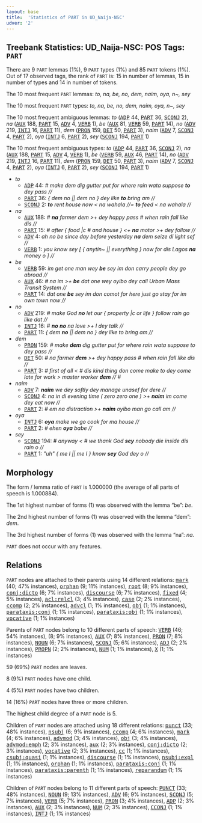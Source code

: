 ```yaml
---
layout: base
title:  'Statistics of PART in UD_Naija-NSC'
udver: '2'
---
```


## Treebank Statistics: UD_Naija-NSC: POS Tags: `PART`

There are 9 `PART` lemmas (1%), 9 `PART` types (1%) and 85 `PART` tokens (1%).
Out of 17 observed tags, the rank of `PART` is: 15 in number of lemmas, 15 in number of types and 14 in number of tokens.

The 10 most frequent `PART` lemmas: <em>to, na, be, no, dem, naim, oya, n~, sey</em>

The 10 most frequent `PART` types:  <em>to, na, be, no, dem, naim, oya, n~, sey</em>

The 10 most frequent ambiguous lemmas: <em>to</em> (<tt><a href="pcm_nsc-pos-ADP.html">ADP</a></tt> 44, <tt><a href="pcm_nsc-pos-PART.html">PART</a></tt> 36, <tt><a href="pcm_nsc-pos-SCONJ.html">SCONJ</a></tt> 2), <em>na</em> (<tt><a href="pcm_nsc-pos-AUX.html">AUX</a></tt> 188, <tt><a href="pcm_nsc-pos-PART.html">PART</a></tt> 15, <tt><a href="pcm_nsc-pos-ADV.html">ADV</a></tt> 4, <tt><a href="pcm_nsc-pos-VERB.html">VERB</a></tt> 1), <em>be</em> (<tt><a href="pcm_nsc-pos-AUX.html">AUX</a></tt> 81, <tt><a href="pcm_nsc-pos-VERB.html">VERB</a></tt> 59, <tt><a href="pcm_nsc-pos-PART.html">PART</a></tt> 14), <em>no</em> (<tt><a href="pcm_nsc-pos-ADV.html">ADV</a></tt> 219, <tt><a href="pcm_nsc-pos-INTJ.html">INTJ</a></tt> 16, <tt><a href="pcm_nsc-pos-PART.html">PART</a></tt> 11), <em>dem</em> (<tt><a href="pcm_nsc-pos-PRON.html">PRON</a></tt> 159, <tt><a href="pcm_nsc-pos-DET.html">DET</a></tt> 50, <tt><a href="pcm_nsc-pos-PART.html">PART</a></tt> 3), <em>naim</em> (<tt><a href="pcm_nsc-pos-ADV.html">ADV</a></tt> 7, <tt><a href="pcm_nsc-pos-SCONJ.html">SCONJ</a></tt> 4, <tt><a href="pcm_nsc-pos-PART.html">PART</a></tt> 2), <em>oya</em> (<tt><a href="pcm_nsc-pos-INTJ.html">INTJ</a></tt> 6, <tt><a href="pcm_nsc-pos-PART.html">PART</a></tt> 2), <em>sey</em> (<tt><a href="pcm_nsc-pos-SCONJ.html">SCONJ</a></tt> 194, <tt><a href="pcm_nsc-pos-PART.html">PART</a></tt> 1)

The 10 most frequent ambiguous types:  <em>to</em> (<tt><a href="pcm_nsc-pos-ADP.html">ADP</a></tt> 44, <tt><a href="pcm_nsc-pos-PART.html">PART</a></tt> 36, <tt><a href="pcm_nsc-pos-SCONJ.html">SCONJ</a></tt> 2), <em>na</em> (<tt><a href="pcm_nsc-pos-AUX.html">AUX</a></tt> 188, <tt><a href="pcm_nsc-pos-PART.html">PART</a></tt> 15, <tt><a href="pcm_nsc-pos-ADV.html">ADV</a></tt> 4, <tt><a href="pcm_nsc-pos-VERB.html">VERB</a></tt> 1), <em>be</em> (<tt><a href="pcm_nsc-pos-VERB.html">VERB</a></tt> 59, <tt><a href="pcm_nsc-pos-AUX.html">AUX</a></tt> 46, <tt><a href="pcm_nsc-pos-PART.html">PART</a></tt> 14), <em>no</em> (<tt><a href="pcm_nsc-pos-ADV.html">ADV</a></tt> 219, <tt><a href="pcm_nsc-pos-INTJ.html">INTJ</a></tt> 16, <tt><a href="pcm_nsc-pos-PART.html">PART</a></tt> 11), <em>dem</em> (<tt><a href="pcm_nsc-pos-PRON.html">PRON</a></tt> 159, <tt><a href="pcm_nsc-pos-DET.html">DET</a></tt> 50, <tt><a href="pcm_nsc-pos-PART.html">PART</a></tt> 3), <em>naim</em> (<tt><a href="pcm_nsc-pos-ADV.html">ADV</a></tt> 7, <tt><a href="pcm_nsc-pos-SCONJ.html">SCONJ</a></tt> 4, <tt><a href="pcm_nsc-pos-PART.html">PART</a></tt> 2), <em>oya</em> (<tt><a href="pcm_nsc-pos-INTJ.html">INTJ</a></tt> 6, <tt><a href="pcm_nsc-pos-PART.html">PART</a></tt> 2), <em>sey</em> (<tt><a href="pcm_nsc-pos-SCONJ.html">SCONJ</a></tt> 194, <tt><a href="pcm_nsc-pos-PART.html">PART</a></tt> 1)


* <em>to</em>
  * <tt><a href="pcm_nsc-pos-ADP.html">ADP</a></tt> 44: <em># make dem dig gutter put for where rain wata suppose <b>to</b> dey pass //</em>
  * <tt><a href="pcm_nsc-pos-PART.html">PART</a></tt> 36: <em>{ dem no || dem no } dey like <b>to</b> bring am //</em>
  * <tt><a href="pcm_nsc-pos-SCONJ.html">SCONJ</a></tt> 2: <em><b>to</b> rent house now < na wahala //= <b>to</b> feed < na wahala //</em>
* <em>na</em>
  * <tt><a href="pcm_nsc-pos-AUX.html">AUX</a></tt> 188: <em># <b>na</b> farmer dem >+ dey happy pass # when rain fall like dis //</em>
  * <tt><a href="pcm_nsc-pos-PART.html">PART</a></tt> 15: <em># after { food |c # and house } <+ <b>na</b> motor >+ dey follow //</em>
  * <tt><a href="pcm_nsc-pos-ADV.html">ADV</a></tt> 4: <em>ah no be since day before yesterday <b>na</b> dem seize di light sef //</em>
  * <tt><a href="pcm_nsc-pos-VERB.html">VERB</a></tt> 1: <em>you know sey [ { anytin~ || everything } now for dis Lagos <b>na</b> money o ] //</em>
* <em>be</em>
  * <tt><a href="pcm_nsc-pos-VERB.html">VERB</a></tt> 59: <em>im get one man wey <b>be</b> sey im don carry people dey go abroad //</em>
  * <tt><a href="pcm_nsc-pos-AUX.html">AUX</a></tt> 46: <em># na im >+ <b>be</b> dat one wey oyibo dey call Urban Mass Transit System //</em>
  * <tt><a href="pcm_nsc-pos-PART.html">PART</a></tt> 14: <em>dat one <b>be</b> sey im don comot for here just go stay for im own town now //</em>
* <em>no</em>
  * <tt><a href="pcm_nsc-pos-ADV.html">ADV</a></tt> 219: <em># make God <b>no</b> let our { property |c or life } follow rain go like dat //</em>
  * <tt><a href="pcm_nsc-pos-INTJ.html">INTJ</a></tt> 16: <em># <b>no</b> <b>no</b> na love >+ I dey talk //</em>
  * <tt><a href="pcm_nsc-pos-PART.html">PART</a></tt> 11: <em>{ dem <b>no</b> || dem no } dey like to bring am //</em>
* <em>dem</em>
  * <tt><a href="pcm_nsc-pos-PRON.html">PRON</a></tt> 159: <em># make <b>dem</b> dig gutter put for where rain wata suppose to dey pass //</em>
  * <tt><a href="pcm_nsc-pos-DET.html">DET</a></tt> 50: <em># na farmer <b>dem</b> >+ dey happy pass # when rain fall like dis //</em>
  * <tt><a href="pcm_nsc-pos-PART.html">PART</a></tt> 3: <em># first of all < # dis kind thing don come make to dey come late for work > master worker <b>dem</b> // #</em>
* <em>naim</em>
  * <tt><a href="pcm_nsc-pos-ADV.html">ADV</a></tt> 7: <em><b>naim</b> we dey softly dey manage unasef for dere //</em>
  * <tt><a href="pcm_nsc-pos-SCONJ.html">SCONJ</a></tt> 4: <em>na in di evening time ( zero zero one ) >+ <b>naim</b> im come dey eat now //</em>
  * <tt><a href="pcm_nsc-pos-PART.html">PART</a></tt> 2: <em># em na distraction >+ <b>naim</b> oyibo man go call am //</em>
* <em>oya</em>
  * <tt><a href="pcm_nsc-pos-INTJ.html">INTJ</a></tt> 6: <em><b>oya</b> make we go cook for ma house //</em>
  * <tt><a href="pcm_nsc-pos-PART.html">PART</a></tt> 2: <em># ehen <b>oya</b> babe //</em>
* <em>sey</em>
  * <tt><a href="pcm_nsc-pos-SCONJ.html">SCONJ</a></tt> 194: <em># anyway < # we thank God <b>sey</b> nobody die inside dis rain o //</em>
  * <tt><a href="pcm_nsc-pos-PART.html">PART</a></tt> 1: <em>"uh" { me I || me I } know <b>sey</b> God dey o //</em>

## Morphology

The form / lemma ratio of `PART` is 1.000000 (the average of all parts of speech is 1.000884).

The 1st highest number of forms (1) was observed with the lemma “be”: <em>be</em>.

The 2nd highest number of forms (1) was observed with the lemma “dem”: <em>dem</em>.

The 3rd highest number of forms (1) was observed with the lemma “na”: <em>na</em>.

`PART` does not occur with any features.


## Relations

`PART` nodes are attached to their parents using 14 different relations: <tt><a href="pcm_nsc-dep-mark.html">mark</a></tt> (40; 47% instances), <tt><a href="pcm_nsc-dep-orphan.html">orphan</a></tt> (9; 11% instances), <tt><a href="pcm_nsc-dep-root.html">root</a></tt> (8; 9% instances), <tt><a href="pcm_nsc-dep-conj-dicto.html">conj:dicto</a></tt> (6; 7% instances), <tt><a href="pcm_nsc-dep-discourse.html">discourse</a></tt> (6; 7% instances), <tt><a href="pcm_nsc-dep-fixed.html">fixed</a></tt> (4; 5% instances), <tt><a href="pcm_nsc-dep-acl-relcl.html">acl:relcl</a></tt> (3; 4% instances), <tt><a href="pcm_nsc-dep-case.html">case</a></tt> (2; 2% instances), <tt><a href="pcm_nsc-dep-ccomp.html">ccomp</a></tt> (2; 2% instances), <tt><a href="pcm_nsc-dep-advcl.html">advcl</a></tt> (1; 1% instances), <tt><a href="pcm_nsc-dep-obj.html">obj</a></tt> (1; 1% instances), <tt><a href="pcm_nsc-dep-parataxis-conj.html">parataxis:conj</a></tt> (1; 1% instances), <tt><a href="pcm_nsc-dep-parataxis-obj.html">parataxis:obj</a></tt> (1; 1% instances), <tt><a href="pcm_nsc-dep-vocative.html">vocative</a></tt> (1; 1% instances)

Parents of `PART` nodes belong to 10 different parts of speech: <tt><a href="pcm_nsc-pos-VERB.html">VERB</a></tt> (46; 54% instances),  (8; 9% instances), <tt><a href="pcm_nsc-pos-AUX.html">AUX</a></tt> (7; 8% instances), <tt><a href="pcm_nsc-pos-PRON.html">PRON</a></tt> (7; 8% instances), <tt><a href="pcm_nsc-pos-NOUN.html">NOUN</a></tt> (6; 7% instances), <tt><a href="pcm_nsc-pos-SCONJ.html">SCONJ</a></tt> (5; 6% instances), <tt><a href="pcm_nsc-pos-ADJ.html">ADJ</a></tt> (2; 2% instances), <tt><a href="pcm_nsc-pos-PROPN.html">PROPN</a></tt> (2; 2% instances), <tt><a href="pcm_nsc-pos-NUM.html">NUM</a></tt> (1; 1% instances), <tt><a href="pcm_nsc-pos-X.html">X</a></tt> (1; 1% instances)

59 (69%) `PART` nodes are leaves.

8 (9%) `PART` nodes have one child.

4 (5%) `PART` nodes have two children.

14 (16%) `PART` nodes have three or more children.

The highest child degree of a `PART` node is 5.

Children of `PART` nodes are attached using 18 different relations: <tt><a href="pcm_nsc-dep-punct.html">punct</a></tt> (33; 48% instances), <tt><a href="pcm_nsc-dep-nsubj.html">nsubj</a></tt> (6; 9% instances), <tt><a href="pcm_nsc-dep-ccomp.html">ccomp</a></tt> (4; 6% instances), <tt><a href="pcm_nsc-dep-mark.html">mark</a></tt> (4; 6% instances), <tt><a href="pcm_nsc-dep-advmod.html">advmod</a></tt> (3; 4% instances), <tt><a href="pcm_nsc-dep-obj.html">obj</a></tt> (3; 4% instances), <tt><a href="pcm_nsc-dep-advmod-emph.html">advmod:emph</a></tt> (2; 3% instances), <tt><a href="pcm_nsc-dep-aux.html">aux</a></tt> (2; 3% instances), <tt><a href="pcm_nsc-dep-conj-dicto.html">conj:dicto</a></tt> (2; 3% instances), <tt><a href="pcm_nsc-dep-vocative.html">vocative</a></tt> (2; 3% instances), <tt><a href="pcm_nsc-dep-cc.html">cc</a></tt> (1; 1% instances), <tt><a href="pcm_nsc-dep-csubj-quasi.html">csubj:quasi</a></tt> (1; 1% instances), <tt><a href="pcm_nsc-dep-discourse.html">discourse</a></tt> (1; 1% instances), <tt><a href="pcm_nsc-dep-nsubj-expl.html">nsubj:expl</a></tt> (1; 1% instances), <tt><a href="pcm_nsc-dep-orphan.html">orphan</a></tt> (1; 1% instances), <tt><a href="pcm_nsc-dep-parataxis-conj.html">parataxis:conj</a></tt> (1; 1% instances), <tt><a href="pcm_nsc-dep-parataxis-parenth.html">parataxis:parenth</a></tt> (1; 1% instances), <tt><a href="pcm_nsc-dep-reparandum.html">reparandum</a></tt> (1; 1% instances)

Children of `PART` nodes belong to 11 different parts of speech: <tt><a href="pcm_nsc-pos-PUNCT.html">PUNCT</a></tt> (33; 48% instances), <tt><a href="pcm_nsc-pos-NOUN.html">NOUN</a></tt> (9; 13% instances), <tt><a href="pcm_nsc-pos-ADV.html">ADV</a></tt> (6; 9% instances), <tt><a href="pcm_nsc-pos-SCONJ.html">SCONJ</a></tt> (5; 7% instances), <tt><a href="pcm_nsc-pos-VERB.html">VERB</a></tt> (5; 7% instances), <tt><a href="pcm_nsc-pos-PRON.html">PRON</a></tt> (3; 4% instances), <tt><a href="pcm_nsc-pos-ADP.html">ADP</a></tt> (2; 3% instances), <tt><a href="pcm_nsc-pos-AUX.html">AUX</a></tt> (2; 3% instances), <tt><a href="pcm_nsc-pos-NUM.html">NUM</a></tt> (2; 3% instances), <tt><a href="pcm_nsc-pos-CCONJ.html">CCONJ</a></tt> (1; 1% instances), <tt><a href="pcm_nsc-pos-INTJ.html">INTJ</a></tt> (1; 1% instances)

